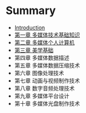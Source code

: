 # Summary

* [Introduction](README.md)
* [第一章 多媒体技术基础知识](chapter1.md)
* [第二章 多媒体个人计算机](chapter2.md)
* [第三章 美学基础](chapter3.md)
* 第四章 多媒体数据描述
* 第五章 多媒体数据压缩技术
* 第六章 图像处理技术
* 第七章 动画与视频制作技术
* 第八章 数字音频处理技术
* 第九章 多媒体平台设计
* 第十章 多媒体光盘制作技术

